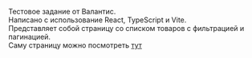 Тестовое задание от Валантис.  
Написано с использование React, TypeScript и Vite.  
Представляет собой страницу со списком товаров с фильтрацией и пагинацией.  
Саму страницу можно посмотреть [тут](https://lempirajala.github.io/Valantis/public/)
